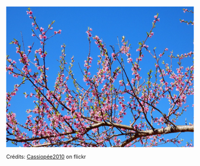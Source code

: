 ![Tessa](/images/2022-03-27.jpg)

Crédits: [Cassiopée2010](https://www.flickr.com/people/cmoi30/) on flickr
